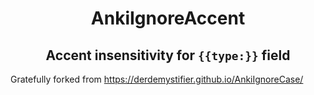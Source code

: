<h1 align="center">
	AnkiIgnoreAccent
</h1>
<h2 align="center">
	Accent insensitivity for <code>{{type:}}</code> field
</h2>

Gratefully forked from https://derdemystifier.github.io/AnkiIgnoreCase/
